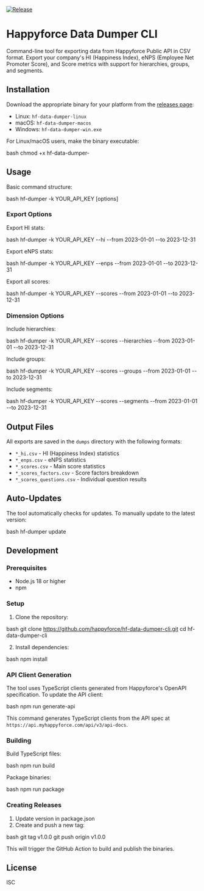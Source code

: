 [![Release](https://github.com/Happyforce/hf-data-dumper-cli/actions/workflows/release.yml/badge.svg)](https://github.com/Happyforce/hf-data-dumper-cli/actions/workflows/release.yml)

# Happyforce Data Dumper CLI

Command-line tool for exporting data from Happyforce Public API in CSV format. Export your company's HI (Happiness Index), eNPS (Employee Net Promoter Score), and Score metrics with support for hierarchies, groups, and segments.

## Installation

Download the appropriate binary for your platform from the [releases page](https://github.com/happyforce/hf-data-dumper-cli/releases):

- Linux: `hf-data-dumper-linux`
- macOS: `hf-data-dumper-macos`
- Windows: `hf-data-dumper-win.exe`

For Linux/macOS users, make the binary executable:

bash
chmod +x hf-data-dumper-

## Usage

Basic command structure:

bash
hf-dumper -k YOUR_API_KEY [options]

### Export Options

Export HI stats:

bash
hf-dumper -k YOUR_API_KEY --hi --from 2023-01-01 --to 2023-12-31

Export eNPS stats:

bash
hf-dumper -k YOUR_API_KEY --enps --from 2023-01-01 --to 2023-12-31

Export all scores:

bash
hf-dumper -k YOUR_API_KEY --scores --from 2023-01-01 --to 2023-12-31

### Dimension Options

Include hierarchies:

bash
hf-dumper -k YOUR_API_KEY --scores --hierarchies --from 2023-01-01 --to 2023-12-31

Include groups:

bash
hf-dumper -k YOUR_API_KEY --scores --groups --from 2023-01-01 --to 2023-12-31

Include segments:

bash
hf-dumper -k YOUR_API_KEY --scores --segments --from 2023-01-01 --to 2023-12-31

## Output Files

All exports are saved in the `dumps` directory with the following formats:

- `*_hi.csv` - HI (Happiness Index) statistics
- `*_enps.csv` - eNPS statistics
- `*_scores.csv` - Main score statistics
- `*_scores_factors.csv` - Score factors breakdown
- `*_scores_questions.csv` - Individual question results

## Auto-Updates

The tool automatically checks for updates. To manually update to the latest version:

bash
hf-dumper update

## Development

### Prerequisites

- Node.js 18 or higher
- npm

### Setup

1. Clone the repository:

bash
git clone https://github.com/happyforce/hf-data-dumper-cli.git
cd hf-data-dumper-cli

2. Install dependencies:

bash
npm install

### API Client Generation

The tool uses TypeScript clients generated from Happyforce's OpenAPI specification. To update the API client:

bash
npm run generate-api

This command generates TypeScript clients from the API spec at `https://api.myhappyforce.com/api/v3/api-docs`.

### Building

Build TypeScript files:

bash
npm run build

Package binaries:

bash
npm run package

### Creating Releases

1. Update version in package.json
2. Create and push a new tag:

bash
git tag v1.0.0
git push origin v1.0.0

This will trigger the GitHub Action to build and publish the binaries.

## License

ISC
